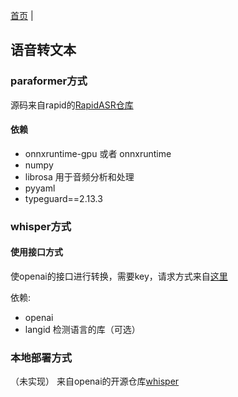 [首页](../README.md) |
## 语音转文本

### paraformer方式

源码来自rapid的[RapidASR仓库](https://github.com/RapidAI/RapidASR/blob/main/README.md)

#### 依赖
* onnxruntime-gpu 或者 onnxruntime
* numpy
* librosa 用于音频分析和处理
* pyyaml
* typeguard==2.13.3



### whisper方式

#### 使用接口方式

使openai的接口进行转换，需要key，请求方式来自[这里](https://platform.openai.com/docs/api-reference/audio)

依赖:

* openai
* langid 检测语言的库（可选）

### 本地部署方式
（未实现）
来自openai的开源仓库[whisper](https://github.com/openai/whisper)
